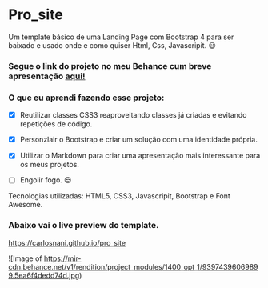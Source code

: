 # Pro_site
Um template básico de uma Landing Page com Bootstrap 4 para ser baixado e usado onde e como quiser Html, Css, Javascripit. :smiley:

### Segue o link do projeto no meu Behance cum breve apresentação [aqui!](https://www.behance.net/gallery/96069899/ProSite-Template-Free-and-Responsive?)

### O que eu aprendi fazendo esse projeto:
- [x] Reutilizar classes CSS3 reaproveitando classes já criadas e evitando repetições de código.
- [x] Personzlair o Bootstrap e criar um solução com uma identidade própria.
- [x] Utilizar o Markdown para criar uma apresentação mais interessante para os meus projetos.
- [ ] Engolir fogo. :unamused:


Tecnologias utilizadas: HTML5, CSS3, Javascripit, Bootstrap e Font Awesome.  

### Abaixo vai o live preview do template.<br> 
https://carlosnani.github.io/pro_site



![Image of https://mir-cdn.behance.net/v1/rendition/project_modules/1400_opt_1/93974396069899.5ea6f4dedd74d.jpg)
